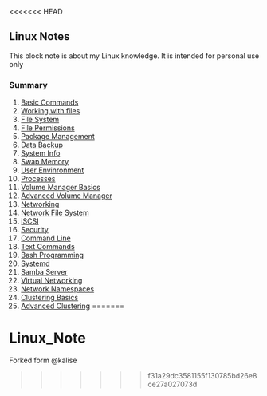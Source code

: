 <<<<<<< HEAD
## Linux Notes
This block note is about my Linux knowledge. It is intended for personal use only

### Summary
1. [Basic Commands](./content/basic_commands.md)
2. [Working with files](./content/working_with_files.md)
3. [File System](./content/filesytem.md)
4. [File Permissions](./content/file_permissions.md)
5. [Package Management](./content/package_management.md)
6. [Data Backup](./content/data_backup.md)
7. [System Info](./content/system_info.md)
8. [Swap Memory](./content/swap_memory.md)
9. [User Envinronment](./content/user_env.md)
10. [Processes](./content/processes.md)
11. [Volume Manager Basics](./content/volume_manager.md)
12. [Advanced Volume Manager](./content/volume_manager_cont.md)
12. [Networking](./content/basic_networking.md)
13. [Network File System](./content/nfs.md)
14. [iSCSI](./content/shared_storage_iscsi.md)
15. [Security](./content/basic_security.md)
16. [Command Line](./content/command_line_prompt.md)
17. [Text Commands](./content/text_commands.md)
18. [Bash Programming](./content/bash_programming.md)
19. [Systemd](./content/systemd.md)
20. [Samba Server](./content/samba_server.md)
21. [Virtual Networking](./content/virtual-networking.md)
22. [Network Namespaces](./content/network-namespaces.md)
23. [Clustering Basics](./content/cluster-basics.md)
24. [Advanced Clustering](./content/cluster-adv.md)
=======
# Linux_Note
Forked form @kalise
>>>>>>> f31a29dc3581155f130785bd26e8ce27a027073d
